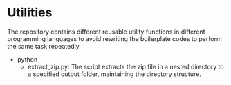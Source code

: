# Utilities

The repository contains different reusable utility functions in different programming languages to avoid rewriting the
boilerplate codes to perform the same task repeatedly.

- python
    - extract_zip.py: The script extracts the zip file in a nested directory to a specified output folder, maintaining
      the directory structure.